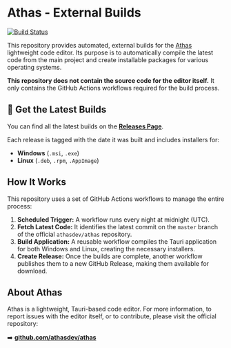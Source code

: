 # Athas - External Builds

[![Build Status](https://github.com/r4ultv/athas-builds/actions/workflows/scheduled-nightly-build.yml/badge.svg)](https://github.com/r4ultv/athas-builds/actions/workflows/scheduled-nightly-build.yml)

This repository provides automated, external builds for the [Athas](https://github.com/athasdev/athas) lightweight code editor. Its purpose is to automatically compile the latest code from the main project and create installable packages for various operating systems.

**This repository does not contain the source code for the editor itself.** It only contains the GitHub Actions workflows required for the build process.

## 🚀 Get the Latest Builds

You can find all the latest builds on the [**Releases Page**](https://github.com/r4ultv/athas-builds/releases).

Each release is tagged with the date it was built and includes installers for:
*   **Windows** (`.msi`, `.exe`)
*   **Linux** (`.deb`, `.rpm`, `.AppImage`)

## How It Works

This repository uses a set of GitHub Actions workflows to manage the entire process:

1.  **Scheduled Trigger:** A workflow runs every night at midnight (UTC).
2.  **Fetch Latest Code:** It identifies the latest commit on the `master` branch of the official `athasdev/athas` repository.
3.  **Build Application:** A reusable workflow compiles the Tauri application for both Windows and Linux, creating the necessary installers.
4.  **Create Release:** Once the builds are complete, another workflow publishes them to a new GitHub Release, making them available for download.

## About Athas

Athas is a lightweight, Tauri-based code editor. For more information, to report issues with the editor itself, or to contribute, please visit the official repository:

➡️ **[github.com/athasdev/athas](https://github.com/athasdev/athas)**
